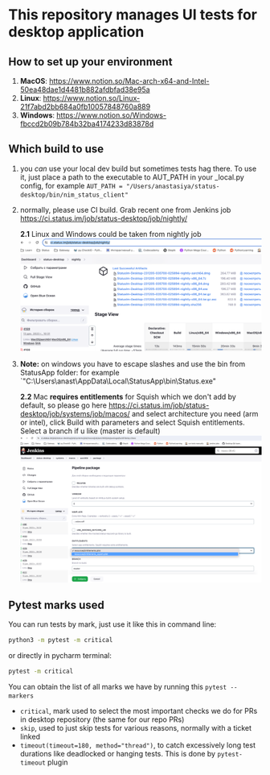 # This repository manages UI tests for desktop application

## How to set up your environment

1. **MacOS**: https://www.notion.so/Mac-arch-x64-and-Intel-50ea48dae1d4481b882afdbfad38e95a
2. **Linux**: https://www.notion.so/Linux-21f7abd2bb684a0fb10057848760a889
3. **Windows**: https://www.notion.so/Windows-fbccd2b09b784b32ba4174233d83878d

## Which build to use

1. you _can_ use your local dev build but sometimes tests hag there. To use it, just place a path to the executable to AUT_PATH in your _local.py config,
for example `AUT_PATH = "/Users/anastasiya/status-desktop/bin/nim_status_client"`

2. normally, please use CI build. Grab recent one from Jenkins job https://ci.status.im/job/status-desktop/job/nightly/

    **2.1** Linux and Windows could be taken from nightly job
    ![img.png](img.png)

3. **Note:** on windows you have to escape slashes and use the bin from StatusApp folder:
for example `"C:\\Users\\anast\\AppData\\Local\\StatusApp\\bin\\Status.exe"

    **2.2** Mac **requires entitlements**  for Squish which we don't add by default, so please go here https://ci.status.im/job/status-desktop/job/systems/job/macos/
and select architecture you need (arm or intel), click Build with parameters and select Squish entitlements. Select a branch if u like (master is default)
    ![img_1.png](img_1.png)

## Pytest marks used

You can run tests by mark, just use it like this in command line:

```bash
python3 -m pytest -m critical
```

or directly in pycharm terminal:

```bash
pytest -m critical
```

You can obtain the list of all marks we have by running this `pytest --markers`

- `critical`, mark used to select the most important checks we do for PRs in desktop repository 
(the same for our repo PRs)
- `skip`, used to just skip tests for various reasons, normally with a ticket linked
- `timeout(timeout=180, method="thread")`, to catch excessively long test durations like deadlocked or hanging tests.
This is done by `pytest-timeout` plugin